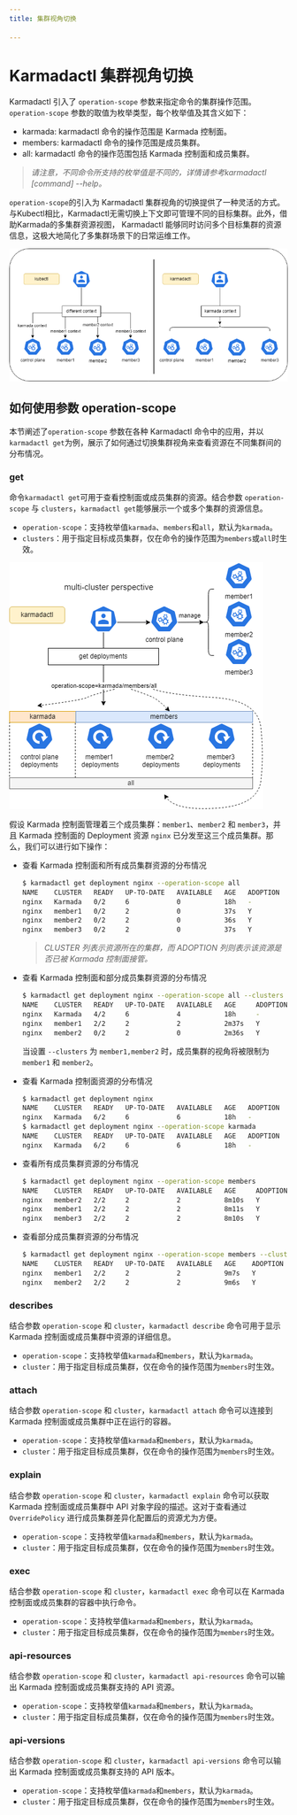 ```yaml
---
title: 集群视角切换

---
```


# Karmadactl 集群视角切换

Karmadactl 引入了 `operation-scope` 参数来指定命令的集群操作范围。`operation-scope` 参数的取值为枚举类型，每个枚举值及其含义如下：

- karmada: karmadactl 命令的操作范围是 Karmada 控制面。
- members: karmadactl 命令的操作范围是成员集群。
- all: karmadactl 命令的操作范围包括 Karmada 控制面和成员集群。

> *请注意，不同命令所支持的枚举值是不同的，详情请参考karmadactl [command] --help。*

`operation-scope`的引入为 Karmadactl 集群视角的切换提供了一种灵活的方式。与Kubectl相比，Karmadactl无需切换上下文即可管理不同的目标集群。此外，借助Karmada的多集群资源视图，
Karmadactl 能够同时访问多个目标集群的资源信息，这极大地简化了多集群场景下的日常运维工作。

![command-context](../../resources/reference/karmadactl/command-context.png)

## 如何使用参数 operation-scope

本节阐述了`operation-scope` 参数在各种 Karmadactl 命令中的应用，并以`karmadactl get`为例，展示了如何通过切换集群视角来查看资源在不同集群间的分布情况。

### get

命令`karmadactl get`可用于查看控制面或成员集群的资源。结合参数 `operation-scope` 与 `clusters`，`karmadactl get`能够展示一个或多个集群的资源信息。

- `operation-scope`：支持枚举值`karmada`、`members`和`all`，默认为`karmada`。
- `clusters`：用于指定目标成员集群，仅在命令的操作范围为`members`或`all`时生效。

![operation-scope](../../resources/reference/karmadactl/operation-scope.png)

假设 Karmada 控制面管理着三个成员集群：`member1`、`member2` 和 `member3`，并且 Karmada 控制面的 Deployment 资源 `nginx` 已分发至这三个成员集群。那么，我们可以进行如下操作：

- 查看 Karmada 控制面和所有成员集群资源的分布情况

  ```bash
  $ karmadactl get deployment nginx --operation-scope all      
  NAME    CLUSTER   READY   UP-TO-DATE   AVAILABLE   AGE   ADOPTION
  nginx   Karmada   0/2     6            0           18h   -
  nginx   member1   0/2     2            0           37s   Y
  nginx   member2   0/2     2            0           36s   Y
  nginx   member3   0/2     2            0           37s   Y
  ```

  > *CLUSTER 列表示资源所在的集群，而 ADOPTION 列则表示该资源是否已被 Karmada 控制面接管。*

- 查看 Karmada 控制面和部分成员集群资源的分布情况

  ```bash
  $ karmadactl get deployment nginx --operation-scope all --clusters member1,member2
  NAME    CLUSTER   READY   UP-TO-DATE   AVAILABLE   AGE     ADOPTION
  nginx   Karmada   4/2     6            4           18h     -
  nginx   member1   2/2     2            2           2m37s   Y
  nginx   member2   0/2     2            0           2m36s   Y
  ```

  当设置 `--clusters` 为 `member1,member2` 时，成员集群的视角将被限制为 `member1` 和 `member2`。

- 查看 Karmada 控制面资源的分布情况

  ```bash
  $ karmadactl get deployment nginx 
  NAME    CLUSTER   READY   UP-TO-DATE   AVAILABLE   AGE   ADOPTION
  nginx   Karmada   6/2     6            6           18h   -
  $ karmadactl get deployment nginx --operation-scope karmada 
  NAME    CLUSTER   READY   UP-TO-DATE   AVAILABLE   AGE   ADOPTION
  nginx   Karmada   6/2     6            6           18h   -
  ```

- 查看所有成员集群资源的分布情况

  ```bash
  $ karmadactl get deployment nginx --operation-scope members
  NAME    CLUSTER   READY   UP-TO-DATE   AVAILABLE   AGE     ADOPTION
  nginx   member2   2/2     2            2           8m10s   Y
  nginx   member1   2/2     2            2           8m11s   Y
  nginx   member3   2/2     2            2           8m10s   Y
  ```

- 查看部分成员集群资源的分布情况

  ```bash
  $ karmadactl get deployment nginx --operation-scope members --clusters member1,member2
  NAME    CLUSTER   READY   UP-TO-DATE   AVAILABLE   AGE    ADOPTION
  nginx   member1   2/2     2            2           9m7s   Y
  nginx   member2   2/2     2            2           9m6s   Y
  ```

### describes

结合参数 `operation-scope` 和 `cluster`，`karmadactl describe` 命令可用于显示 Karmada 控制面或成员集群中资源的详细信息。

- `operation-scope`：支持枚举值`karmada`和`members`，默认为`karmada`。
- `cluster`：用于指定目标成员集群，仅在命令的操作范围为`members`时生效。

### attach

结合参数 `operation-scope` 和 `cluster`，`karmadactl attach` 命令可以连接到 Karmada 控制面或成员集群中正在运行的容器。

- `operation-scope`：支持枚举值`karmada`和`members`，默认为`karmada`。
- `cluster`：用于指定目标成员集群，仅在命令的操作范围为`members`时生效。

### explain

结合参数 `operation-scope` 和 `cluster`，`karmadactl explain` 命令可以获取 Karmada 控制面或成员集群中 API 对象字段的描述。这对于查看通过 `OverridePolicy` 进行成员集群差异化配置后的资源尤为方便。

- `operation-scope`：支持枚举值`karmada`和`members`，默认为`karmada`。
- `cluster`：用于指定目标成员集群，仅在命令的操作范围为`members`时生效。

### exec

结合参数 `operation-scope` 和 `cluster`，`karmadactl exec` 命令可以在 Karmada 控制面或成员集群的容器中执行命令。

- `operation-scope`：支持枚举值`karmada`和`members`，默认为`karmada`。
- `cluster`：用于指定目标成员集群，仅在命令的操作范围为`members`时生效。

### api-resources

结合参数 `operation-scope` 和 `cluster`，`karmadactl api-resources` 命令可以输出 Karmada 控制面或成员集群支持的 API 资源。

- `operation-scope`：支持枚举值`karmada`和`members`，默认为`karmada`。
- `cluster`：用于指定目标成员集群，仅在命令的操作范围为`members`时生效。

### api-versions

结合参数 `operation-scope` 和 `cluster`，`karmadactl api-versions` 命令可以输出 Karmada 控制面或成员集群支持的 API 版本。

- `operation-scope`：支持枚举值`karmada`和`members`，默认为`karmada`。
- `cluster`：用于指定目标成员集群，仅在命令的操作范围为`members`时生效。
